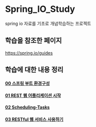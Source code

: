 # Spring_IO_Study
spring io 자료를 기초로 개념학습하는 프로젝트

## 학습을 참조한 페이지
https://spring.io/guides

## 학습에 대한 내용 정리
[<h4>00 스프링 부트 환경구성</h4>](https://github.com/ParkPrin/Spring_IO_Study/tree/master/README%20%ED%8E%98%EC%9D%B4%EC%A7%80/chapter_00%20%EC%8A%A4%ED%94%84%EB%A7%81%20%EB%B6%80%ED%8A%B8%20%ED%99%98%EA%B2%BD%EA%B5%AC%EC%84%B1)

[<h4>01 REST 웹 어플리케이션 시작</h4>](https://github.com/ParkPrin/Spring_IO_Study/tree/master/README%20%ED%8E%98%EC%9D%B4%EC%A7%80/chapter_01%20REST%20%EC%9B%B9%20%EC%96%B4%ED%94%8C%EB%A6%AC%EC%BC%80%EC%9D%B4%EC%85%98%20%EC%8B%9C%EC%9E%91)

[<h4>02 Scheduling-Tasks</h4>](https://github.com/ParkPrin/Spring_IO_Study/tree/master/README%20%ED%8E%98%EC%9D%B4%EC%A7%80/chapter_02%20Scheduling-Tasks)

[<h4>03 RESTful 웹 서비스 사용하기</h4>]()

